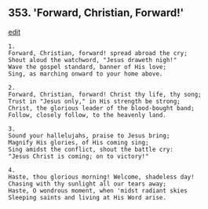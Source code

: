 
## 353.  'Forward, Christian, Forward!'
[edit](https://docs.google.com/document/d/1JjKdOhC8EvTNgdbsiKyhiQZl7yVm-dGH/edit?mode=html)



    1.
    Forward, Christian, forward! spread abroad the cry; 
    Shout aloud the watchword, "Jesus draweth nigh!" 
    Wave the gospel standard, banner of His love; 
    Sing, as marching onward to your home above. 

    2.
    Forward, Christian, forward! Christ thy life, thy song; 
    Trust in "Jesus only," in His strength be strong; 
    Christ, the glorious leader of the blood-bought band; 
    Follow, closely follow, to the heavenly land. 

    3.
    Sound your hallelujahs, praise to Jesus bring; 
    Magnify His glories, of His coming sing; 
    Sing amidst the conflict, shout the battle cry: 
    "Jesus Christ is coming; on to victory!" 

    4.
    Haste, thou glorious morning! Welcome, shadeless day! 
    Chasing with thy sunlight all our tears away; 
    Haste, O wondrous moment, when 'midst radiant skies 
    Sleeping saints and living at His Word arise.
